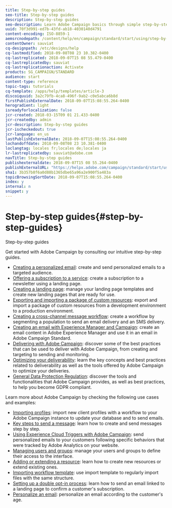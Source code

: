 ```yaml
---
title: Step-by-step guides
seo-title: Step-by-step guides
description: Step-by-step guides
seo-description: Learn Adobe Campaign basics through simple step-by-step procedures, and experience the power of the solution.
uuid: 70f3d991-ed7b-43fd-ab18-4030140d4791
content-encoding: ISO-8859-1
aemsrcnodepath: /content/help/en/campaign/standard/start/using/step-by-step-guides
contentOwner: sauviat
cq-designpath: /etc/designs/help
cq-lastmodified: 2018-09-08T08 23 10.382-0400
cq-lastreplicated: 2018-09-07T15 08 55.479-0400
cq-lastreplicatedby: sauviat
cq-lastreplicationaction: Activate
products: SG_CAMPAIGN/STANDARD
audience: start
content-type: reference
topic-tags: tutorials
cq-template: /apps/help/templates/article-3
discoiquuid: 3a2c79fb-4ca8-496f-9ab2-c0e5abca6b8d
firstPublishExternalDate: 2018-09-07T15:08:55.264-0400
herogradient: light
isreadyforlocalization: false
jcr-created: 2018-03-15T09 01 21.433-0400
jcr-createdby: admin
jcr-description: Step-by-step guides
jcr-ischeckedout: true
jcr-language: en_us
lastPublishExternalDate: 2018-09-07T15:08:55.264-0400
lochandoffdate: 2018-09-08T08 23 10.381-0400
loclangtag: locales fr;locales de;locales ja
lr-lastreplicatedby: sauviat@adobe.com
navTitle: Step-by-step guides
publishexternaldate: 2018-09-07T15 08 55.264-0400
publishExternalURL: "https://helpx.adobe.com/campaign/standard/start/using/step-by-step-guides.html"
sha1: 3b357b8f6a0d88b1365dbe65a96a2e900f5a483a
topicBrowsingSortDate: 2018-09-07T15:08:55.264-0400
index: y
internal: n
snippet: y
---
```


# Step-by-step guides{#step-by-step-guides}

Step-by-step guides

Get started with Adobe Campaign by consulting our intuitive step-by-step guides.

* [Creating a personalized email](https://docs.campaign.adobe.com/doc/standard/getting_started/en/ACS_GettingStartedEmail.html): create and send personalized emails to a targeted audience.
* [Offering a subscription to a service](https://docs.campaign.adobe.com/doc/standard/getting_started/en/ACS_GettingStartedLandingPages.html): create a subscription to a newsletter using a landing page.
* [Creating a landing page](https://docs.campaign.adobe.com/doc/standard/getting_started/en/ACS_CreateLandingPage.html): manage your landing page templates and create new landing pages that are ready for use.
* [Exporting and importing a package of custom resources](https://docs.campaign.adobe.com/doc/standard/getting_started/en/ACS_ImportExport.html): export and import a package of custom resources from a development environment to a production environment.
* [Creating a cross-channel message workflow](https://docs.campaign.adobe.com/doc/standard/getting_started/en/ACS_WorkflowSegmentation.html): create a workflow by segmenting a population to send an email delivery and an SMS delivery.
* [Creating an email with Experience Manager and Campaign](https://docs.campaign.adobe.com/doc/standard/getting_started/en/ACS_AEM.html): create an email content in Adobe Experience Manager and use it in an email in Adobe Campaign Standard.
* [Delivering with Adobe Campaign](https://docs.campaign.adobe.com/doc/standard/getting_started/en/ACS_DeliveryBestPractices.html): discover some of the best practices that can be used to deliver with Adobe Campaign, from creating and targeting to sending and monitoring.
* [Optimizing your deliverability](https://docs.campaign.adobe.com/doc/standard/getting_started/en/ACS_Deliverability.html): learn the key concepts and best practices related to deliverability as well as the tools offered by Adobe Campaign to optimize your deliveries.
* [General Data Protection Regulation](https://docs.campaign.adobe.com/doc/standard/getting_started/en/ACS_GDPR.html): discover the tools and functionalities that Adobe Campaign provides, as well as best practices, to help you become GDPR compliant.

Learn more about Adobe Campaign by checking the following use cases and examples:

* [Importing profiles](../../automating/using/importing-data.md#example--import-workflow-template): import new client profiles with a workflow to your Adobe Campaign instance to update your database and to send emails.
* [Key steps to send a message](../../channels/using/key-steps-to-send-a-message.md): learn how to create and send messages step by step.
* [Using Experience Cloud Triggers with Adobe Campaign](../../integrating/using/abandonment-triggers-use-cases.md): send personalized emails to your customers following specific behaviors that were tracked by Adobe Analytics on your website.
* [Managing users and groups](../../administration/using/use-case--users-e-security.md): manage your users and groups to define their access to the interface.
* [Adding or extending a resource](../../developing/using/key-steps.md): learn how to create new resources or extend existing ones.
* [Importing workflow template](../../automating/using/importing-data.md#example--import-workflow-template): use import template to regularly import files with the same structure.
* [Setting up a double opt-in process](../../channels/using/setting-up-a-double-opt-in-process.md): learn how to send an email linked to a landing page to confirm a customer's subscription.
* [Personalize an email](../../designing/using/example--email-personalization.md): personalize an email according to the customer's age.

